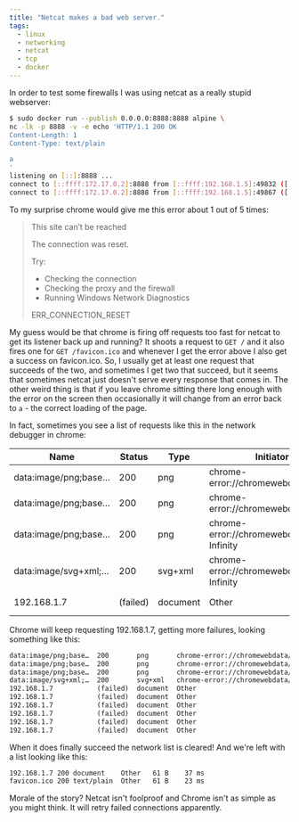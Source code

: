 ```yaml
---
title: "Netcat makes a bad web server."
tags:
  - linux
  - networking
  - netcat
  - tcp
  - docker
---
```


In order to test some firewalls I was using netcat as a really stupid webserver:

```sh
$ sudo docker run --publish 0.0.0.0:8888:8888 alpine \
nc -lk -p 8888 -v -e echo 'HTTP/1.1 200 OK
Content-Length: 1
Content-Type: text/plain

a
'
listening on [::]:8888 ...
connect to [::ffff:172.17.0.2]:8888 from [::ffff:192.168.1.5]:49832 ([::ffff:192.168.1.5]:49832)
connect to [::ffff:172.17.0.2]:8888 from [::ffff:192.168.1.5]:49867 ([::ffff:192.168.1.5]:49867)
```

To my surprise chrome would give me this error about 1 out of 5 times:

> This site can’t be reached
>
> The connection was reset.
>
> Try:
> * Checking the connection
> * Checking the proxy and the firewall
> * Running Windows Network Diagnostics
>
> ERR_CONNECTION_RESET

My guess would be that chrome is firing off requests too fast for netcat to get its listener back up and running? It shoots a request to `GET /` and it also fires one for `GET /favicon.ico` and whenever I get the error above I also get a success on favicon.ico. So, I usually get at least one request that succeeds of the two, and sometimes I get two that succeed, but it seems that sometimes netcat just doesn't serve every response that comes in. The other weird thing is that if you leave chrome sitting there long enough with the error on the screen then occasionally it will change from an error back to `a` - the correct loading of the page.

In fact, sometimes you see a list of requests like this in the network debugger in chrome:

| Name                 | Status   | Type     | Initiator                               | Size           | Time  |
|----------------------|----------|----------|-----------------------------------------|----------------|-------|
| data:image/png;base… | 200      | png      | chrome-error://chromewebdata/:5117      | (memory cache) | 0 ms  |
| data:image/png;base… | 200      | png      | chrome-error://chromewebdata/:5117      | (memory cache) | 0 ms  |
| data:image/png;base… | 200      | png      | chrome-error://chromewebdata/:-Infinity | (memory cache) | 0 ms  |
| data:image/svg+xml;… | 200      | svg+xml  | chrome-error://chromewebdata/:-Infinity | (memory cache) | 0 ms  |
| 192.168.1.7          | (failed) | document | Other                                   | 0 B            | 29 ms |

Chrome will keep requesting 192.168.1.7, getting more failures, looking something like this:

```txt
data:image/png;base…  200       png       chrome-error://chromewebdata/:5117       (memory cache)  0 ms
data:image/png;base…  200       png       chrome-error://chromewebdata/:5117       (memory cache)  0 ms
data:image/png;base…  200       png       chrome-error://chromewebdata/:-Infinity  (memory cache)  0 ms
data:image/svg+xml;…  200       svg+xml   chrome-error://chromewebdata/:-Infinity  (memory cache)  0 ms
192.168.1.7           (failed)  document  Other                                    0 B             29 ms
192.168.1.7           (failed)  document  Other                                    0 B             37 ms
192.168.1.7           (failed)  document  Other                                    0 B             29 ms
192.168.1.7           (failed)  document  Other                                    0 B             37 ms
192.168.1.7           (failed)  document  Other                                    0 B             29 ms
192.168.1.7           (failed)  document  Other                                    0 B             37 ms
```

When it does finally succeed the network list is cleared! And we're left with a list looking like this:

```txt
192.168.1.7 200 document    Other   61 B    37 ms
favicon.ico 200 text/plain  Other   61 B    23 ms
```

Morale of the story? Netcat isn't foolproof and Chrome isn't as simple as you might think. It will retry failed connections apparently.
